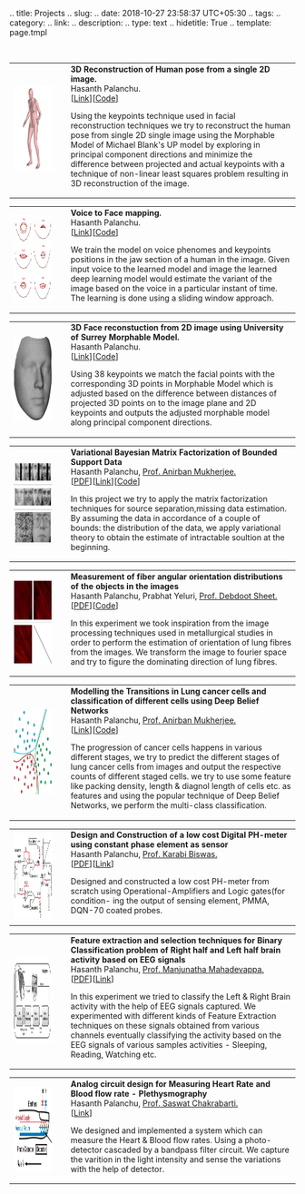 .. title: Projects
.. slug: 
.. date: 2018-10-27 23:58:37 UTC+05:30
.. tags: 
.. category: 
.. link: 
.. description: 
.. type: text
.. hidetitle: True
.. template: page.tmpl

<div class="container" style="padding: 0px;">
	<br>
	<table width="95%" align="center" border="0" cellpadding="0"> <tbody><tr>
	<td width="17%"><img src="/images/body_recon.png" width="95%" height="150" style="border-style: none"></td>
	<td width="3%"></td>
	<td width="80%" valign="top">	<b>
	3D Reconstruction of Human pose from a single 2D image.
	</b>
	<br>
	Hasanth Palanchu.
	<br>
	[<a href="https://youtu.be/lOLT7zifEkg">Link</a>][<a href="https://github.com/gkahn13/CAPs">Code</a>]
	<p>Using the keypoints technique used in facial reconstruction techniques we try to reconstruct the human pose from single 2D single image using the Morphable Model of Michael Blank's UP model by exploring in principal component directions and minimize the difference between projected and actual keypoints with a technique of non-linear least squares problem resulting in 3D reconstruction of the image.</p>
	</td>
	</tr></tbody>
	</table>
	<table width="95%" align="center" border="0" cellpadding="0"> <tbody><tr>
	<td width="17%"><img src="/images/yisong.png" width="95%" height="150" style="border-style: none"></td>
	<td width="3%"></td>
	<td width="80%" valign="top">
	<b>
	Voice to Face mapping.
	</b>
	<br>
	Hasanth Palanchu.
	<br>
	[<a href="https://youtu.be/lOLT7zifEkg">Link</a>][<a href="https://github.com/gkahn13/CAPs">Code</a>]
	<p>We train the model on voice phenomes and keypoints positions in the jaw section of a human in the image. Given input voice to the learned model and image the learned deep learning model would estimate the variant of the image based on the voice in a particular instant of time. The learning is done using a sliding window approach.</p>
	</td>
	</tr></tbody>
	</table>
	<table width="95%" align="center" border="0" cellpadding="0"> <tbody><tr>
	<td width="17%"><img src="/images/mesh.png" width="95%" height="150" style="border-style: none"></td>
	<td width="3%"></td>
	<td width="80%" valign="top">	<b>
	3D Face reconstuction from 2D image using University of Surrey Morphable Model.
	</b>
	<br>
	Hasanth Palanchu.
	<br>
	[<a href="https://youtu.be/lOLT7zifEkg">Link</a>][<a href="https://github.com/gkahn13/CAPs">Code</a>]
	<p>Using 38 keypoints we match the facial points with the corresponding 3D points in Morphable Model which is adjusted based on the difference between distances of projected 3D points on to the image plane and 2D keypoints and outputs the adjusted morphable model along principal component directions. </p>
	</td>
	</tr></tbody>
	</table>
	<table width="95%" align="center" border="0" cellpadding="0"> <tbody><tr>
	<td width="17%"><img src="/images/collage.jpg" width="95%" height="150" style="border-style: none"></td>
	<td width="3%"></td>
	<td width="80%" valign="top">
	<b>
	Variational Bayesian Matrix Factorization of Bounded Support Data
	</b>
	<br>
	Hasanth Palanchu, <a href="">Prof. Anirban Mukherjee.</a>
	<br>
	[<a href="https://arxiv.org/pdf/1810.07167.pdf">PDF</a>][<a href="https://youtu.be/lOLT7zifEkg">Link</a>][<a href="https://github.com/gkahn13/CAPs">Code</a>]
	<p>In this project we try to apply the matrix factorization techniques for source separation,missing data estimation. By assuming the data in accordance of a couple of bounds: the distribution of the data, we apply variational theory to obtain the estimate of intractable soultion at the beginning.</p>
	</td>
	</tr></tbody>
	</table>
	<table width="95%" align="center" border="0" cellpadding="0"> <tbody><tr>
	<td width="17%"><img src="/images/lung-collage.jpg" width="95%" height="150" style="border-style: none"></td>
	<td width="3%"></td>
	<td width="80%" valign="top">
	<b>
	Measurement of fiber angular orientation distributions of the objects in the images	</b>
	<br>
	Hasanth Palanchu, Prabhat Yeluri, <a href="">Prof. Debdoot Sheet.</a>
	<br>
	[<a href="https://arxiv.org/pdf/1810.07167.pdf">PDF</a>][<a href="https://github.com/gkahn13/CAPs">Code</a>]
	<p>In this experiment we took inspiration from the image processing techniques used in metallurgical studies in order to perform the estimation of orientation of lung fibres from the images. We transform the image to fourier space and try to figure the dominating direction of lung fibres.</p>
	</td>
	</tr></tbody>
	</table>
	<table width="95%" align="center" border="0" cellpadding="0"> <tbody><tr>
	<td width="17%"><img src="/images/multi-class.jpg" width="95%" height="150" style="border-style: none"></td>
	<td width="3%"></td>
	<td width="80%" valign="top">
	<b>
	Modelling the Transitions in Lung cancer cells and classification of different cells using Deep Belief Networks</b>
	<br>
	Hasanth Palanchu, <a href="">Prof. Anirban Mukherjee.</a>
	<br>
	[<a href="https://youtu.be/lOLT7zifEkg">Link</a>][<a href="https://github.com/gkahn13/CAPs">Code</a>]
	<p>The progression of cancer cells happens in various different stages, we try to predict the different stages of lung cancer cells from images and output the respective counts of different staged cells. we try to use some feature like packing density, length & diagnol length of cells etc. as features and using the popular technique of Deep Belief Networks, we perform the multi-class classification.</p>
	</td>
	</tr></tbody>
	</table>
	<table width="95%" align="center" border="0" cellpadding="0"> <tbody><tr>
	<td width="17%"><img src="/images/ph.png" width="95%" height="150" style="border-style: none"></td>
	<td width="3%"></td>
	<td width="80%" valign="top">
	<b>
	Design and Construction of a low cost Digital PH-meter using constant phase element as sensor</b>
	<br>
	Hasanth Palanchu, <a href="">Prof. Karabi Biswas.</a>
	<br>
	[<a href="https://arxiv.org/pdf/1810.07167.pdf">PDF</a>][<a href="https://youtu.be/lOLT7zifEkg">Link</a>]
	<p>Designed and constructed a low cost PH-meter from scratch using Operational-Amplifiers and Logic gates(for condition-
ing the output of sensing element, PMMA, DQN-70 coated probes.</p>
	</td>
	</tr></tbody>
	</table>
	<table width="95%" align="center" border="0" cellpadding="0"> <tbody><tr>
	<td width="17%"><img src="/images/bci.png" width="95%" height="150" style="border-style: none"></td>
	<td width="3%"></td>
	<td width="80%" valign="top">
	<b>
	Feature extraction and selection techniques for Binary Classification problem of Right half and Left half brain activity based on EEG signals</b>
	<br>
	Hasanth Palanchu, <a href="">Prof. Manjunatha Mahadevappa.</a>
	<br>
	[<a href="https://arxiv.org/pdf/1810.07167.pdf">PDF</a>][<a href="https://youtu.be/lOLT7zifEkg">Link</a>]
	<p>In this experiment we tried to classify the Left & Right Brain activity with the help of EEG signals captured. We experimented with different kinds of Feature Extraction techniques on these signals obtained from various channels eventually classifying the activity based on the EEG signals of various samples activities - Sleeping, Reading, Watching etc.</p>
	</td>
	</tr></tbody>
	</table>
	<table width="95%" align="center" border="0" cellpadding="0"> <tbody><tr>
	<td width="17%"><img src="/images/finger_sensor.jpg" width="95%" height="150" style="border-style: none"></td>
	<td width="3%"></td>
	<td width="80%" valign="top">
	<b>
	Analog circuit design for Measuring Heart Rate and Blood flow rate - Plethysmography
	</b>
	<br>
	Hasanth Palanchu, <a href="">Prof. Saswat Chakrabarti.</a>
	<br>
	[<a href="https://youtu.be/lOLT7zifEkg">Link</a>]
	<p>We designed and implemented a system which can measure the Heart & Blood flow rates. Using a photo-detector cascaded by a bandpass filter circuit. We capture the varition in the light intensity and sense the variations with the help of detector. </p>
	</td>
	</tr></tbody>
	</table>

</div>


<!-- <table cellpadding="5px">

<tbody>
<tr>
<td valign="top" align="left">
<img border="0" src="/images/body_recon.png" max-height="100px" max-width="100px"></img>
</td>
<td valign="top" align="left">
<b>
Variational Bayesian Matrix Factorization of Bounded Support Data
</b>
<br>
Hasanth Palanchu.
<br>
[<a href="https://arxiv.org/pdf/1810.07167.pdf" onclick="recordOutboundLink(this, &#39;Links&#39;, &#39;roach_pdf&#39;);return false;">PDF</a>][<a href="https://youtu.be/lOLT7zifEkg" onclick="recordOutboundLink(this, &#39;Links&#39;, &#39;roach_video&#39;);return false;">Video</a>][<a href="https://github.com/gkahn13/CAPs" onclick="recordOutboundLink(this, &#39;Links&#39;, &#39;roach_blog&#39;);return false;">Code</a>]
<p>
We propose a framework that learns event cues from off-policy data, and can flexibly
combine these event cues at test time to accomplish different tasks. These event cue
labels are not assumed to be known a priori, but are instead labeled using learned
</p>
</td>
</tr>
<tr>
<td valign="top" align="left">
<img border="0" src="/images/facial.gif" max-height="150px" max-width="150px"></img>
</td>
<td valign="top" align="left">
<b>
Variational Bayesian Matrix Factorization of Bounded Support Data
</b>
<br>
<a href="">Hasanth Palanchu</a>,<a href="">Anirban Mukherjee</a>
<br>
[<a href="https://arxiv.org/pdf/1810.07167.pdf" onclick="recordOutboundLink(this, &#39;Links&#39;, &#39;roach_pdf&#39;);return false;">PDF</a>][<a href="https://youtu.be/lOLT7zifEkg" onclick="recordOutboundLink(this, &#39;Links&#39;, &#39;roach_video&#39;);return false;">Video</a>][<a href="https://github.com/gkahn13/CAPs" onclick="recordOutboundLink(this, &#39;Links&#39;, &#39;roach_blog&#39;);return false;">Code</a>]
<p>
We propose a framework that learns event cues from off-policy data, and can flexibly
combine these event cues at test time to accomplish different tasks. These event cue
labels are not assumed to be known a priori, but are instead labeled using learned
</p>
</td>
</tr>
<tr>
<td valign="top" align="left">
<img border="0" src="/images/collage.jpg" max-height="150px" max-width="150px"></img>
</td>
<td valign="top" align="left">
<b>
Variational Bayesian Matrix Factorization of Bounded Support Data
</b>
<br>
<a href="">Hasanth Palanchu</a>,<a href="">Anirban Mukherjee</a>
<br>
[<a href="https://arxiv.org/pdf/1810.07167.pdf" onclick="recordOutboundLink(this, &#39;Links&#39;, &#39;roach_pdf&#39;);return false;">PDF</a>][<a href="https://youtu.be/lOLT7zifEkg" onclick="recordOutboundLink(this, &#39;Links&#39;, &#39;roach_video&#39;);return false;">Video</a>][<a href="https://github.com/gkahn13/CAPs" onclick="recordOutboundLink(this, &#39;Links&#39;, &#39;roach_blog&#39;);return false;">Code</a>]
<p>
We propose a framework that learns event cues from off-policy data, and can flexibly
combine these event cues at test time to accomplish different tasks. These event cue
labels are not assumed to be known a priori, but are instead labeled using learned
</p>
</td>
</tr>
<tr>
<td valign="top" align="left">
<img border="0" src="/images/mesh.png"></img>
</td>
<td valign="top" align="left">
<b>
Variational Bayesian Matrix Factorization of Bounded Support Data
</b>
<br>
<a href="">Hasanth Palanchu</a>,<a href="">Anirban Mukherjee</a>
<br>
[<a href="https://arxiv.org/pdf/1810.07167.pdf" onclick="recordOutboundLink(this, &#39;Links&#39;, &#39;roach_pdf&#39;);return false;">PDF</a>][<a href="https://youtu.be/lOLT7zifEkg" onclick="recordOutboundLink(this, &#39;Links&#39;, &#39;roach_video&#39;);return false;">Video</a>][<a href="https://github.com/gkahn13/CAPs" onclick="recordOutboundLink(this, &#39;Links&#39;, &#39;roach_blog&#39;);return false;">Code</a>]
<p>
We propose a framework that learns event cues from off-policy data, and can flexibly
combine these event cues at test time to accomplish different tasks. These event cue
labels are not assumed to be known a priori, but are instead labeled using learned
</p>
</td>
</tr>
<tr>
<td valign="top" align="left">
<img border="0" src="/images/lung-collage.jpg" max-height="150px" max-width="150px"></img>
</td>
<td valign="top" align="left">
<b>
Variational Bayesian Matrix Factorization of Bounded Support Data
</b>
<br>
<a href="">Hasanth Palanchu</a>,<a href="">Anirban Mukherjee</a>
<br>
[<a href="https://arxiv.org/pdf/1810.07167.pdf" onclick="recordOutboundLink(this, &#39;Links&#39;, &#39;roach_pdf&#39;);return false;">PDF</a>][<a href="https://youtu.be/lOLT7zifEkg" onclick="recordOutboundLink(this, &#39;Links&#39;, &#39;roach_video&#39;);return false;">Video</a>][<a href="https://github.com/gkahn13/CAPs" onclick="recordOutboundLink(this, &#39;Links&#39;, &#39;roach_blog&#39;);return false;">Code</a>]
<p>
We propose a framework that learns event cues from off-policy data, and can flexibly
combine these event cues at test time to accomplish different tasks. These event cue
labels are not assumed to be known a priori, but are instead labeled using learned
</p>
</td>
</tr>

<tr>
<td valign="top" align="left">
<img border="0" src="/images/ph.png" max-height="150px" max-width="150px"></img>
</td>
<td valign="top" align="left">
<b>
Variational Bayesian Matrix Factorization of Bounded Support Data
</b>
<br>
<a href="">Hasanth Palanchu</a>,<a href="">Anirban Mukherjee</a>
<br>
[<a href="https://arxiv.org/pdf/1810.07167.pdf" onclick="recordOutboundLink(this, &#39;Links&#39;, &#39;roach_pdf&#39;);return false;">PDF</a>][<a href="https://youtu.be/lOLT7zifEkg" onclick="recordOutboundLink(this, &#39;Links&#39;, &#39;roach_video&#39;);return false;">Video</a>][<a href="https://github.com/gkahn13/CAPs" onclick="recordOutboundLink(this, &#39;Links&#39;, &#39;roach_blog&#39;);return false;">Code</a>]
<p>
We propose a framework that learns event cues from off-policy data, and can flexibly
combine these event cues at test time to accomplish different tasks. These event cue
labels are not assumed to be known a priori, but are instead labeled using learned
</p>
</td>
</tr>

<tr>
<td valign="top" align="left">
<img border="0" src="/images/multi-class.jpg" max-height="150px" max-width="150px"></img>
</td>
<td valign="top" align="left">
<b>
Variational Bayesian Matrix Factorization of Bounded Support Data
</b>
<br>
<a href="">Hasanth Palanchu</a>,<a href="">Anirban Mukherjee</a>
<br>
[<a href="https://arxiv.org/pdf/1810.07167.pdf" onclick="recordOutboundLink(this, &#39;Links&#39;, &#39;roach_pdf&#39;);return false;">PDF</a>][<a href="https://youtu.be/lOLT7zifEkg" onclick="recordOutboundLink(this, &#39;Links&#39;, &#39;roach_video&#39;);return false;">Video</a>][<a href="https://github.com/gkahn13/CAPs" onclick="recordOutboundLink(this, &#39;Links&#39;, &#39;roach_blog&#39;);return false;">Code</a>]
<p>
We propose a framework that learns event cues from off-policy data, and can flexibly
combine these event cues at test time to accomplish different tasks. These event cue
labels are not assumed to be known a priori, but are instead labeled using learned
</p>
</td>
</tr>

<tr>
<td valign="top" align="left">
<img border="0" src="/images/bci.png" max-height="150px" max-width="150px"></img>
</td>
<td valign="top" align="left">
<b>
Variational Bayesian Matrix Factorization of Bounded Support Data
</b>
<br>
<a href="">Hasanth Palanchu</a>,<a href="">Anirban Mukherjee</a>
<br>
[<a href="https://arxiv.org/pdf/1810.07167.pdf" onclick="recordOutboundLink(this, &#39;Links&#39;, &#39;roach_pdf&#39;);return false;">PDF</a>][<a href="https://youtu.be/lOLT7zifEkg" onclick="recordOutboundLink(this, &#39;Links&#39;, &#39;roach_video&#39;);return false;">Video</a>][<a href="https://github.com/gkahn13/CAPs" onclick="recordOutboundLink(this, &#39;Links&#39;, &#39;roach_blog&#39;);return false;">Code</a>]
<p>
We propose a framework that learns event cues from off-policy data, and can flexibly
combine these event cues at test time to accomplish different tasks. These event cue
labels are not assumed to be known a priori, but are instead labeled using learned
</p>
</td>
</tr>

<tr>
<td valign="top" align="left">
<img border="0" src="/images/finger_sensor.jpg" max-height="150px" max-width="150px"></img>
</td>
<td valign="top" align="left">
<b>
Variational Bayesian Matrix Factorization of Bounded Support Data
</b>
<br>
<a href="">Hasanth Palanchu</a>,<a href="">Anirban Mukherjee</a>
<br>
[<a href="https://arxiv.org/pdf/1810.07167.pdf" onclick="recordOutboundLink(this, &#39;Links&#39;, &#39;roach_pdf&#39;);return false;">PDF</a>][<a href="https://youtu.be/lOLT7zifEkg" onclick="recordOutboundLink(this, &#39;Links&#39;, &#39;roach_video&#39;);return false;">Video</a>][<a href="https://github.com/gkahn13/CAPs" onclick="recordOutboundLink(this, &#39;Links&#39;, &#39;roach_blog&#39;);return false;">Code</a>]
<p>
We propose a framework that learns event cues from off-policy data, and can flexibly
combine these event cues at test time to accomplish different tasks. These event cue
labels are not assumed to be known a priori, but are instead labeled using learned
</p>
</td>
</tr>

</tbody></table> -->

<!-- <img align="left" width="100" height="140" src="/images/variational.gif"> 

### Variational Bayesian Matrix Factorization for Bounded Support Data
Cancer epigenomic analysis,Prediction of missing data in the images,Source-Seperation and Source-Reconstruction by BG-NMF technique. -->